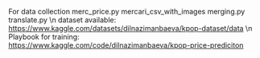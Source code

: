 For data collection
merc_price.py
mercari_csv_with_images merging.py
translate.py
\n
dataset available:
https://www.kaggle.com/datasets/dilnazimanbaeva/kpop-dataset/data
\n
Playbook for training:
https://www.kaggle.com/code/dilnazimanbaeva/kpop-price-prediciton
